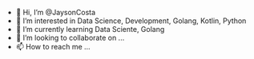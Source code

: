 - 👋 Hi, I’m @JaysonCosta
- 👀 I’m interested in Data Science, Development, Golang, Kotlin, Python
- 🌱 I’m currently learning Data Sciente, Golang
- 💞️ I’m looking to collaborate on ...
- 📫 How to reach me ...

<!---
JaysonCosta/JaysonCosta is a ✨ special ✨ repository because its `README.md` (this file) appears on your GitHub profile.
You can click the Preview link to take a look at your changes.
--->
